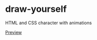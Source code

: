 # draw-yourself
HTML and CSS character with animations

[Preview](https://stsp93.github.io/draw-yourself/)
